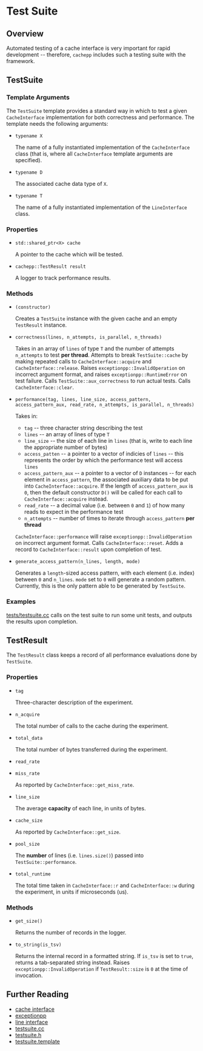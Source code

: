 Test Suite
====

Overview
----

Automated testing of a cache interface is very important for rapid development -- therefore, `cachepp` includes such a testing suite with the framework.

TestSuite
----

### Template Arguments

The `TestSuite` template provides a standard way in which to test a given `CacheInterface` implementation for both correctness and performance. The template needs the 
following arguments:

* `typename X`

	The name of a fully instantiated implementation of the `CacheInterface` class (that is, where all `CacheInterface` template arguments are specified).

* `typename D`

	The associated cache data type of `X`.

* `typename T`

	The name of a fully instantiated implementation of the `LineInterface` class.

### Properties

* `std::shared_ptr<X> cache`

	A pointer to the cache which will be tested.

* `cachepp::TestResult result`

	A logger to track performance results.

### Methods

* `(constructor)`

	Creates a `TestSuite` instance with the given cache and an empty `TestResult` instance.

* `correctness(lines, n_attempts, is_parallel, n_threads)`

	Takes in an array of `lines` of type `T` and the number of attempts `n_attempts` to test **per thread**. Attempts to break `TestSuite::cache` by making repeated 
	calls to `CacheInterface::acquire` and `CacheInterface::release`. Raises `exceptionpp::InvalidOperation` on incorrect argument format, and raises 
	`exceptionpp::RuntimeError` on test failure. Calls `TestSuite::aux_correctness` to run actual tests. Calls `CacheInterface::clear`.

* `performance(tag, lines, line_size, access_pattern, access_pattern_aux, read_rate, n_attempts, is_parallel, n_threads)`

	Takes in:

	* `tag` -- three character string describing the test
	* `lines` -- an array of lines of type `T`
	* `line_size` -- the size of each line in `lines` (that is, write to each line the appropriate number of bytes)
	* `access_patten` -- a pointer to a vector of indicies of `lines` -- this represents the order by which the performance test will access `lines`
	* `access_pattern_aux` -- a pointer to a vector of `D` instances -- for each element in `access_pattern`, the associated auxiliary data to be put into 
		`CacheInterface::acquire`. If the length of `access_pattern_aux` is `0`, then the default constructor `D()` will be called for each call to 
		`CacheInterface::acquire` instead.
	* `read_rate` -- a decimal value (i.e. between `0` and `1`) of how many reads to expect in the performance test
	* `n_attempts` -- number of times to iterate through `access_pattern` **per thread**

	`CacheInterface::performance` will raise `exceptionpp::InvalidOperation` on incorrect argument format. Calls `CacheInterface::reset`. Adds a record to 
	`CacheInterface::result` upon completion of test.

* `generate_access_pattern(n_lines, length, mode)`

	Generates a `length`-sized access pattern, with each element (i.e. index) between `0` and `n_lines`. `mode` set to `0` will generate a random pattern. Currently, 
	this is the only pattern able to be generated by `TestSuite`.

### Examples

[tests/testsuite.cc](../../tests/testsuite.cc) calls on the test suite to run some unit tests, and outputs the results upon completion.

TestResult
----

The `TestResult` class keeps a record of all performance evaluations done by `TestSuite`.

### Properties

* `tag`

	Three-character description of the experiment.

* `n_acquire`

	The total number of calls to the cache during the experiment.

* `total_data`

	The total number of bytes transferred during the experiment.

* `read_rate`

* `miss_rate`

	As reported by `CacheInterface::get_miss_rate`.

* `line_size`

	The average **capacity** of each line, in units of bytes.

* `cache_size`

	As reported by `CacheInterface::get_size`.

* `pool_size`

	The **number** of lines (i.e. `lines.size()`) passed into `TestSuite::performance`.

* `total_runtime`

	The total time taken in `CacheInterface::r` and `CacheInterface::w` during the experiment, in units if microseconds (us).

### Methods

* `get_size()`

	Returns the number of records in the logger.

* `to_string(is_tsv)`

	Returns the internal record in a formatted string. If `is_tsv` is set to `true`, returns a tab-separated string instead. Raises `exceptionpp::InvalidOperation` 
	if `TestResult::size` is `0` at the time of invocation.

Further Reading
----

* [cache interface](cacheinterface.md)
* [exceptionpp](https://github.com/cripplet/exceptionpp)
* [line interface](lineinterface.md)
* [testsuite.cc](../../src/testsuite.cc)
* [testsuite.h](../../include/testsuite.h)
* [testsuite.template](../../include/templates/testsuite.template)
